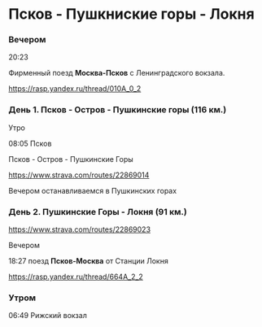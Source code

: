 # Псков - Пушкниские горы - Локня

### Вечером

20:23

Фирменный поезд **Москва-Псков** с Ленинградского вокзала.

https://rasp.yandex.ru/thread/010A_0_2


### День 1. Псков - Остров - Пушкинские горы (116 км.)

Утро

08:05 Псков

Псков - Остров - Пушкинские Горы

https://www.strava.com/routes/22869014

Вечером останавливаемся в Пушкинских горах 

### День 2. Пушкинские Горы - Локня (91 км.)

https://www.strava.com/routes/22869023

Вечером 

18:27 поезд **Псков-Москва** от Станции Локня

https://rasp.yandex.ru/thread/664A_2_2


### Утром

06:49 Рижский вокзал


